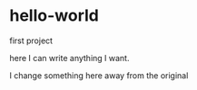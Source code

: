 # hello-world
first project



here I can write anything I want.

I change something here away from the original
